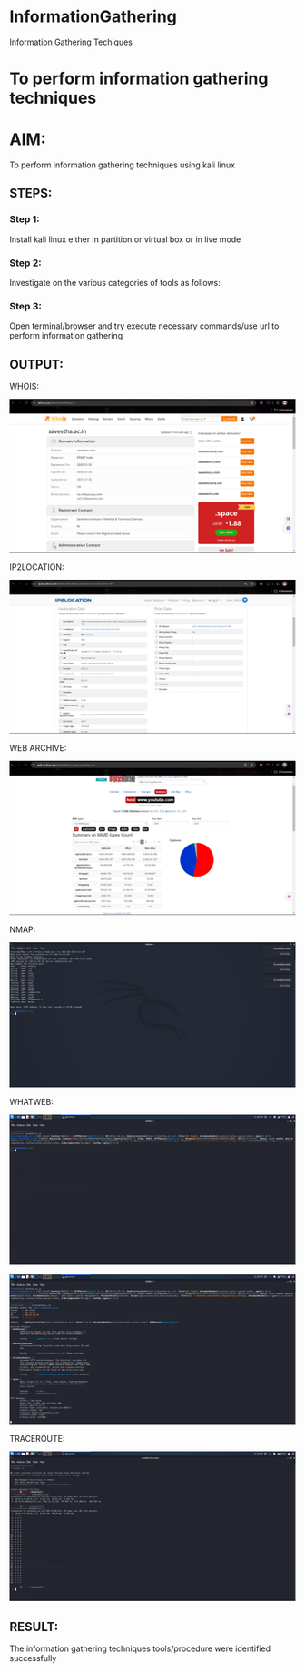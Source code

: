 # InformationGathering
Information Gathering Techiques

# To perform information gathering techniques

# AIM:

To perform information gathering techniques using kali linux 

## STEPS:

### Step 1:

Install kali linux either in partition or virtual box or in live mode

### Step 2:

Investigate on the various categories of tools as follows:

### Step 3:
Open terminal/browser and try execute necessary commands/use url to perform information gathering


## OUTPUT:

WHOIS:

![OUTPUT](/ETHT-1.png)


IP2LOCATION:

![OUTPUT](/ETHT-2.png)


WEB ARCHIVE:

![OUTPUT](/ETHT-3.png)


NMAP:

![OUTPUT](/ETHT-4.jpg)


WHATWEB:

![OUTPUT](/ETHT-5.jpg)


![OUTPUT](/ETHT-6.jpg)


TRACEROUTE:

![OUTPUT](/ETHT-7.jpg)





## RESULT:
The information gathering techniques tools/procedure were  identified successfully
